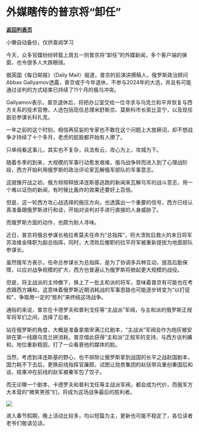 # 外媒瞎传的普京将“卸任”

[**返回列表页**](/gzh/政事堂2019)

小懒自动备份，仅供查阅学习

今天，众多官媒纷纷转载上周五一则普京将“卸任”的外媒新闻，多个客户端的弹窗，也令很多人大跌眼镜。  

据英国《每日邮报》（Daily Mail）报道，普京的前演讲撰稿人，俄罗斯政治顾问Abbas
Gallyamov透露，普京或于今年退休，不参与2024年的大选，并且有可能通过谈判的方式结束已持续了11个月的俄乌冲突。

Gallyamov表示，普京退休后，将把办公室交给一位寻求与乌克兰和平并恢复与西方关系的技术官僚，人选包括现任总理米舒斯京、莫斯科市长索比亚宁，以及现任副总参谋长科扎克。

一年之前的这个时刻，相信再狂妄的专家也不敢在这个问题上大放厥词，却不想战争才持续了十个多月，老虎的屁股都开始有人撩了。

只单纯看这事儿，其实也不复杂，兵法有云，攻心为上，攻城为下。

随着冬季的到来，大规模的军事行动愈发艰难，俄乌战争转而进入到了心理战阶段，西方开始利用俄罗斯的政治评论家瓦解俄军部队的军事意志。

这就像开战之初，俄方频频释放泽连斯基逃跑的新闻来瓦解乌军的战斗意志，用一个难以证伪的新闻，有时候比轰炸的效果还要好上百倍。

但是，这一轮西方攻心战选择的施压方向，也透露出一个重要的信号，西方已经认真准备跟俄罗斯进行和谈，开始对谈判对手进行直接的人身威胁了。  

而俄罗斯方面的动作，也颇为耐人寻味。

近日，普京将俄总参谋长格拉希莫夫任命为“总指挥”，将大溃败后救火的末日将军苏洛维金降职为副总指挥，同时，大溃败后撤职的拉平将军被重新提拔为地面部队参谋长。

虽然俄军方表示，任命总参谋长为总指挥，是为了协调多兵种互动，提高后勤保障，以应对战争规模的扩大，西方也普遍认为俄罗斯将掀起更大规模的战役。

但是，将主战派的主帅撤下，换上了一批主和派的将军，意味着普京有可能也在考虑跟西方媾和，这意味着俄罗斯近期消耗战的军事思路也可能逐步转变为“以打促和”，争取用一定的“胜利”来终结这场战争。

通俗的来说，普京在卡德罗夫和普利戈任等“主战派”军阀，与主和派的俄罗斯正规军将军们之间，选择了后者。

站在俄罗斯的角度，大概是准备拿南宋满江红剧本，“主战派”军阀会作为炮灰被安排在第一线跟乌克兰拼消耗，普京借此获得“主和派”正规军的支持，与西方谈判媾和，地位重新稳固，打了一众看衰他的媒体的脸。

当然，考虑到泽连斯基的野心，也不排除让俄罗斯拿到战国的长平之战赵国剧本，国力耗不下去后，更换前线指挥官廉颇，试图让勋贵集团的赵括带兵重创秦国后和谈，结果冲在前线的赵军被秦军包了饺子。  

而无论哪一个剧本，卡德罗夫和普利戈任等主战派军阀，都会成为代价，而俄军方大本营的“微笑男孩”们，将成为这场战争最后的胜利者。

![](https://mmbiz.qpic.cn/mmbiz_jpg/rxhS23yu8cMDliaoCFrFyzGKhvZFv0nOSwJiaUppbXicFuRJoIbdYSMkcMkibBDJuo682APDLyibmgicM4dxBsb9TiaUw/640?wx_fmt=jpeg)

进入春节假期，晚上活动比较多，均以短篇为主，更新也可能不稳定了，各位读者老爷们敬请见谅。

